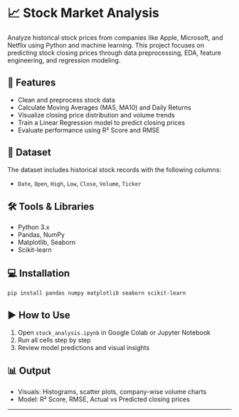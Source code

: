 # 📈 Stock Market Analysis

Analyze historical stock prices from companies like Apple, Microsoft, and Netflix using Python and machine learning. This project focuses on predicting stock closing prices through data preprocessing, EDA, feature engineering, and regression modeling.

## 🚀 Features

* Clean and preprocess stock data
* Calculate Moving Averages (MA5, MA10) and Daily Returns
* Visualize closing price distribution and volume trends
* Train a Linear Regression model to predict closing prices
* Evaluate performance using R² Score and RMSE

## 📂 Dataset

The dataset includes historical stock records with the following columns:

* `Date`, `Open`, `High`, `Low`, `Close`, `Volume`, `Ticker`

## 🛠️ Tools & Libraries

* Python 3.x
* Pandas, NumPy
* Matplotlib, Seaborn
* Scikit-learn

## 💻 Installation

```bash
pip install pandas numpy matplotlib seaborn scikit-learn
```

## ▶️ How to Use

1. Open `stock_analysis.ipynb` in Google Colab or Jupyter Notebook
2. Run all cells step by step
3. Review model predictions and visual insights

## 📊 Output

* Visuals: Histograms, scatter plots, company-wise volume charts
* Model: R² Score, RMSE, Actual vs Predicted closing prices

---
